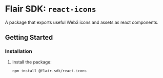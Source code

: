 # Flair SDK: `react-icons`

A package that exports useful Web3 icons and assets as react components.

## Getting Started

### Installation

1. Install the package:

   ```sh
   npm install @flair-sdk/react-icons
   ```
